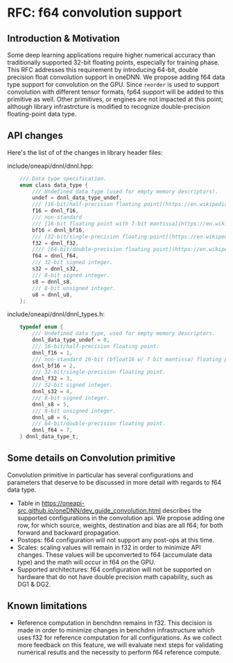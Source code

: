 # RFC: f64 convolution support

## Introduction & Motivation

Some deep learning applications require higher numerical accuracy than traditionally 
supported 32-bit floating points, especially for training phase. This RFC addresses
this requirement by introducing 64-bit, double precision float convolution support in oneDNN.
We propose adding f64 data type support for convolution on the GPU. Since `reorder` is used to support convolution with different tensor formats, fp64 support will be added to this primitive as well. Other primitives, or engines are not impacted at this point; although library infrastrcture is modified to recognize double-precision floating-point data type.

## API changes

Here's the list of of the changes in library header files:

include/oneapi/dnnl/dnnl.hpp:

```c
    /// Data type specification.
    enum class data_type {
        /// Undefined data type (used for empty memory descriptors).
        undef = dnnl_data_type_undef,
        /// [16-bit/half-precision floating point](https://en.wikipedia.org/wiki/Half-precision_floating-point_format).
        f16 = dnnl_f16,
        /// non-standard
        /// [16-bit floating point with 7-bit mantissa](https://en.wikipedia.org/wiki/Bfloat16_floating-point_format).
        bf16 = dnnl_bf16,
        /// [32-bit/single-precision floating point](https://en.wikipedia.org/wiki/Single-precision_floating-point_format).
        f32 = dnnl_f32,
        //// [64-bit/double-precision floating point](https://en.wikipedia.org/wiki/Double-precision_floating-point_format).
        f64 = dnnl_f64,
        /// 32-bit signed integer.
        s32 = dnnl_s32,
        /// 8-bit signed integer.
        s8 = dnnl_s8,
        /// 8-bit unsigned integer.
        u8 = dnnl_u8,
    };
```

include/oneapi/dnnl/dnnl_types.h:

```c
    typedef enum {
        /// Undefined data type, used for empty memory descriptors.
        dnnl_data_type_undef = 0,
        /// 16-bit/half-precision floating point.
        dnnl_f16 = 1,
        /// non-standard 16-bit (bfloat16 w/ 7 bit mantissa) floating point.
        dnnl_bf16 = 2,
        /// 32-bit/single-precision floating point.
        dnnl_f32 = 3,
        /// 32-bit signed integer.
        dnnl_s32 = 4,
        /// 8-bit signed integer.
        dnnl_s8 = 5,
        /// 8-bit unsigned integer.
        dnnl_u8 = 6,
        /// 64-bit/double-precision floating point.
        dnnl_f64 = 7,
    } dnnl_data_type_t;
```

## Some details on Convolution primitive

Convolution primitive in particular has several configurations and parameters that deserve to be discussed in more detail with regards to f64 data type.
- Table in https://oneapi-src.github.io/oneDNN/dev_guide_convolution.html describes the supported configurations in the convolution api. We propose adding one row, for which source, weights, destination and bias are all f64; for both forward and backward propagation.
- Postops: f64 configuration will not support any post-ops at this time.
- Scales: scaling values will remain in f32 in order to minimize API changes. These values will be upconverted to f64 (accumulate data type) and the math will occur in f64 on the GPU.
- Supported architectures: f64 configuration will not be supported on hardware that do not have double precision math capability, such as DG1 & DG2. 

## Known limitations

- Reference computation in benchdnn remains in f32. This decision is made in order to minimize changes in benchdnn infrastructure which uses f32 for reference computation for all configurations. As we collect more feedback on this feature, we will evaluate next steps for validating numerical resutls and the necessity to perform f64 reference compute.
